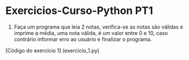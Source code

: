 # Exercicios-Curso-Python PT1

1. Faça um programa que leia 2 notas, verifica-se as notas são válidas e imprime a média, uma nota válida, é um valor entre 0 e 10, caso contrário informar erro ao usuário e finalizar o programa.

[Código do exercício 1]
(exercicio_1.py)

